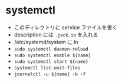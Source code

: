 # systemctl

- このディレクトリに service ファイルを書く
- description には `.jxck.io` を入れる
- /etc/systemd/system に ln
- `sudo systemctl daemon-reload`
- `sudo systemctl enable ${name}`
- `sudo systemctl start ${name}`
- `systemctl list-unit-files`
- `journalctl -u ${name} -b -f`
